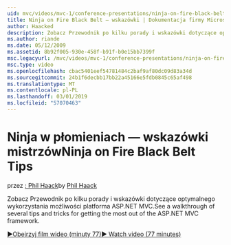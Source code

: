 ```yaml
---
uid: mvc/videos/mvc-1/conference-presentations/ninja-on-fire-black-belt-tips
title: Ninja on Fire Black Belt — wskazówki | Dokumentacja firmy Microsoft
author: Haacked
description: Zobacz Przewodnik po kilku porady i wskazówki dotyczące optymalnego wykorzystania możliwości platforma ASP.NET MVC.
ms.author: riande
ms.date: 05/12/2009
ms.assetid: 8b92f005-930e-458f-b91f-b0e15bb7399f
msc.legacyurl: /mvc/videos/mvc-1/conference-presentations/ninja-on-fire-black-belt-tips
msc.type: video
ms.openlocfilehash: cbac5401eef54781484c2baf9af80dc09d83a34d
ms.sourcegitcommit: 24b1f6decbb17bb22a45166e5fdb0845c65af498
ms.translationtype: MT
ms.contentlocale: pl-PL
ms.lasthandoff: 03/01/2019
ms.locfileid: "57070463"
---
```

<a name="ninja-on-fire-black-belt-tips"></a><span data-ttu-id="b6115-103">Ninja w płomieniach — wskazówki mistrzów</span><span class="sxs-lookup"><span data-stu-id="b6115-103">Ninja on Fire Black Belt Tips</span></span>
====================
<span data-ttu-id="b6115-104">przez [: Phil Haack](https://github.com/Haacked)</span><span class="sxs-lookup"><span data-stu-id="b6115-104">by [Phil Haack](https://github.com/Haacked)</span></span>

<span data-ttu-id="b6115-105">Zobacz Przewodnik po kilku porady i wskazówki dotyczące optymalnego wykorzystania możliwości platforma ASP.NET MVC.</span><span class="sxs-lookup"><span data-stu-id="b6115-105">See a walkthrough of several tips and tricks for getting the most out of the ASP.NET MVC framework.</span></span>

[<span data-ttu-id="b6115-106">&#9654;Obejrzyj film wideo (minuty 77)</span><span class="sxs-lookup"><span data-stu-id="b6115-106">&#9654; Watch video (77 minutes)</span></span>](https://channel9.msdn.com/Blogs/ASP-NET-Site-Videos/ninja-on-fire-black-belt-tips)
